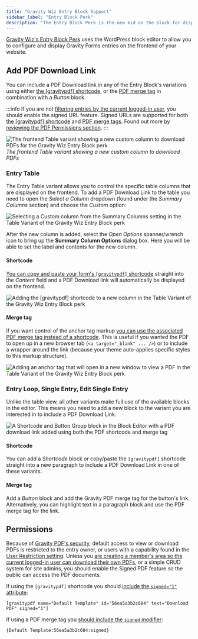 ```yaml
---
title: "Gravity Wiz Entry Block Support"
sidebar_label: "Entry Block Perk"
description: "The Entry Block Perk is the new kid on the block for displaying and editing Gravity Forms entries on the frontend of your website."
---
```


[Gravity Wiz's Entry Block Perk](https://gravitywiz.com/documentation/gravity-forms-entry-blocks/?ref=78) uses the WordPress block editor to allow you to configure and display Gravity Forms entries on the frontend of your website. 

## Add PDF Download Link

You can include a PDF Download link in any of the Entry Block's variations using either [the [gravitypdf] shortcode](shortcodes-and-mergetags.md#building-the-shortcode), or the [PDF merge tag](shortcodes-and-mergetags.md#building-the-merge-tag) in combination with a _Button_ block.

:::info
If you are not [filtering entries by the current logged-in user](https://gravitywiz.com/documentation/gravity-forms-entry-blocks/?ref=78#who-can-view-entries), you should enable the signed URL feature. Signed URLs are supported for both [the [gravitypdf] shortcode](shortcodes-and-mergetags.md#signed-optional) and [PDF merge tags](shortcodes-and-mergetags.md#signed). Found out more [by reviewing the PDF Permissions section](#permissions).
:::

![The frontend Table variant showing a new custom column to download PDFs for the Gravity Wiz Entry Block perk](https://resources.gravitypdf.com/uploads/2022/05/gravity-wiz-entry-block-table-variant-front-end-2.png)
_The frontend Table variant showing a new custom column to download PDFs_

### Entry Table

The Entry Table variant allows you to control the specific table columns that are displayed on the frontend. To add a PDF Download Link to the table you need to open the _Select a Column_ dropdown (found under the _Summary Columns_ section) and choose the _Custom_ option:

![Selecting a Custom column from the Summary Columns setting in the Table Variant of the Gravity Wiz Entry Block perk](https://resources.gravitypdf.com/uploads/2022/05/gravity-wiz-entry-block-table-variant-add-custom-column.png)

After the new column is added, select the _Open Options_ spanner/wrench icon to bring up the **Summary Column Options** dialog box. Here you will be able to set the label and contents for the new column.

#### Shortcode

[You can copy and paste your form's `[gravitypdf]` shortcode](shortcodes-and-mergetags.md#using-the-shortcode) straight into the _Content_ field and a PDF Download link will automatically be displayed on the frontend. 

![Adding the [gravitypdf] shortcode to a new column in the Table Variant of the Gravity Wiz Entry Block perk](https://resources.gravitypdf.com/uploads/2022/05/gravity-wiz-entry-block-table-variant-edit-custom-column-shortcode.png)

#### Merge tag

If you want control of the anchor tag markup [you can use the associated PDF merge tag instead of a shortcode](shortcodes-and-mergetags.md#using-the-merge-tag). This is useful if you wanted the PDF to open up in a new browser tab (`<a target="_blank" ... />`) or to include a wrapper around the link (because your theme auto-applies specific styles to this markup structure). 

![Adding an anchor tag that will open in a new window to view a PDF in the Table Variant of the Gravity Wiz Entry Block perk](https://resources.gravitypdf.com/uploads/2022/05/gravity-wiz-entry-block-table-variant-edit-custom-column-mergetag.png)

### Entry Loop, Single Entry, Edit Single Entry

Unlike the table view, all other variants make full use of the available blocks in the editor. This means you need to add a new block to the variant you are interested in to include a PDF Download Link.

![A Shortcode and Button Group block in the Block Editor with a PDF download link added using both the PDF shortcode and merge tag](https://resources.gravitypdf.com/uploads/2022/05/gravity-wiz-entry-block-single-variant-shortcode-and-mergetag-pdf-links.png)

#### Shortcode

You can add a _Shortcode_ block or copy/paste the `[gravitypdf]` shortcode straight into a new paragraph to include a PDF Download Link in one of these variants.

#### Merge tag

Add a _Button_ block and add the Gravity PDF merge tag for the button's link. Alternatively, you can highlight text in a paragraph block and use the PDF merge tag for the link.

## Permissions

Because of [Gravity PDF's security](pdf-security.md), default access to view or download PDFs is restricted to the entry owner, or users with a capability found in the [User Restriction setting](global-settings.md#user-restriction). Unless you [are creating a member's area so the current logged-in user can download their own PDFs](https://gravitywiz.com/documentation/gravity-forms-entry-blocks/?ref=78#permissions), or a simple CRUD system for site admins, you should enable the Signed PDF feature so the public can access the PDF documents. 

If using the `[gravitypdf]` shortcode you should [include the `signed="1"` attribute](shortcodes-and-mergetags.md#signed-optional):

`[gravitypdf name="Default Template" id="56ea5a3b2c684" text="Download PDF" signed="1"]`

If using a PDF merge tag you [should include the `signed` modifier](shortcodes-and-mergetags.md#signed):

`{Default Template:56ea5a3b2c684:signed}`
